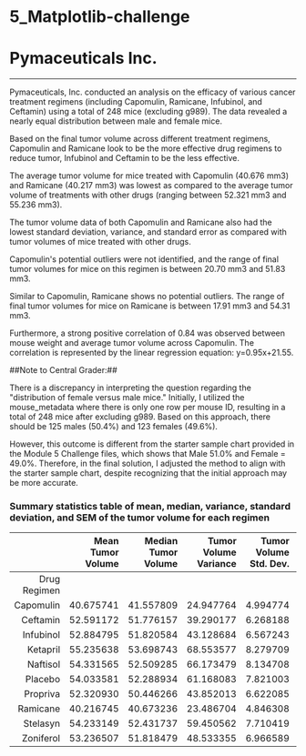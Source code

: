 # 5_Matplotlib-challenge

# Pymaceuticals Inc.
---
Pymaceuticals, Inc. conducted an analysis on the efficacy of various cancer treatment regimens (including Capomulin, Ramicane, Infubinol, and Ceftamin) using a total of 248 mice (excluding g989). The data revealed a nearly equal distribution between male and female mice.

Based on the final tumor volume across different treatment regimens, Capomulin and Ramicane look to be the more effective drug regimens to reduce tumor,  Infubinol and Ceftamin to be the less effective. 

The average tumor volume for mice treated with Capomulin (40.676 mm3) and Ramicane (40.217 mm3) was lowest as compared to the average tumor volume of treatments with other drugs (ranging between 52.321 mm3 and 55.236 mm3). 

The tumor volume data of both Capomulin and Ramicane also had the lowest standard deviation, variance, and standard error as compared with tumor volumes of mice treated with other drugs.

Capomulin's potential outliers were not identified, and the range of final tumor volumes for mice on this regimen is between 20.70 mm3 and 51.83 mm3.

Similar to Capomulin, Ramicane shows no potential outliers. The range of final tumor volumes for mice on Ramicane is between 17.91 mm3 and 54.31 mm3.

Furthermore, a strong positive correlation of 0.84 was observed between mouse weight and average tumor volume across Capomulin. The correlation is represented by the linear regression equation: y=0.95x+21.55.

##Note to Central Grader:##

There is a discrepancy in interpreting the question regarding the "distribution of female versus male mice." Initially, I utilized the mouse_metadata where there is only one row per mouse ID, resulting in a total of 248 mice after excluding g989. Based on this approach, there should be 125 males (50.4%) and 123 females (49.6%).

However, this outcome is different from the starter sample chart provided in the Module 5 Challenge files, which shows that Male 51.0% and Female = 49.0%. Therefore, in the final solution, I adjusted the method to align with the starter sample chart, despite recognizing that the initial approach may be more accurate.

### Summary statistics table of mean, median, variance, standard deviation, and SEM of the tumor volume for each regimen

|              | Mean Tumor Volume | Median Tumor Volume | Tumor Volume Variance | Tumor Volume Std. Dev. | Tumor Volume Std. Err. |
|-------------:|------------------:|--------------------:|----------------------:|-----------------------:|-----------------------:|
| Drug Regimen |                   |                     |                       |                        |                        |
|    Capomulin |         40.675741 |           41.557809 |             24.947764 |               4.994774 |               0.329346 |
|     Ceftamin |         52.591172 |           51.776157 |             39.290177 |               6.268188 |               0.469821 |
|    Infubinol |         52.884795 |           51.820584 |             43.128684 |               6.567243 |               0.492236 |
|     Ketapril |         55.235638 |           53.698743 |             68.553577 |               8.279709 |               0.603860 |
|     Naftisol |         54.331565 |           52.509285 |             66.173479 |               8.134708 |               0.596466 |
|      Placebo |         54.033581 |           52.288934 |             61.168083 |               7.821003 |               0.581331 |
|     Propriva |         52.320930 |           50.446266 |             43.852013 |               6.622085 |               0.544332 |
|     Ramicane |         40.216745 |           40.673236 |             23.486704 |               4.846308 |               0.320955 |
|     Stelasyn |         54.233149 |           52.431737 |             59.450562 |               7.710419 |               0.573111 |
|    Zoniferol |         53.236507 |           51.818479 |             48.533355 |               6.966589 |               0.516398 |
